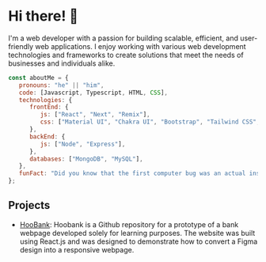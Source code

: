 # Hi there! 👋

<p>
   I'm a web developer with a passion for building scalable, efficient, and user-friendly web applications. I enjoy working with various web development technologies and    frameworks to create solutions that meet the needs of businesses and individuals alike.
</p>

```javascript
const aboutMe = {
   pronouns: "he" || "him",
   code: [Javascript, Typescript, HTML, CSS],
   technologies: {
      frontEnd: {
         js: ["React", "Next", "Remix"],
         css: ["Material UI", "Chakra UI", "Bootstrap", "Tailwind CSS", "SASS"]
      },
      backEnd: {
         js: ["Node", "Express"],
      },
      databases: ["MongoDB", "MySQL"],
   },
   funFact: "Did you know that the first computer bug was an actual insect?"
};
```

## Projects
- [HooBank](https://cozy-salamander-457485.netlify.app/): Hoobank is a Github repository for a prototype of a bank webpage developed solely for learning purposes. The website was built using React.js and was designed to demonstrate how to convert a Figma design into a responsive webpage.
